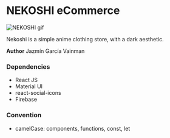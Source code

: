 # NEKOSHI eCommerce

![NEKOSHI gif](https://i.ibb.co/pXVtR2Z/nekoshi.gif)

Nekoshi is a simple anime clothing store, with a dark aesthetic.

**Author** Jazmín García Vainman

### Dependencies

* React JS
* Material UI
* react-social-icons
* Firebase

### Convention

* camelCase: components, functions, const, let